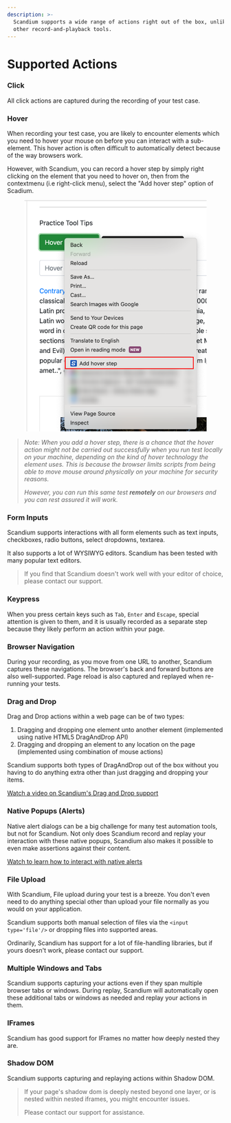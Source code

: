 ```yaml
---
description: >-
  Scandium supports a wide range of actions right out of the box, unlike many
  other record-and-playback tools.
---
```


# Supported Actions

### Click

All click actions are captured during the recording of your test case.

### Hover

When recording your test case, you are likely to encounter elements which you need to hover your mouse on before you can interact with a sub-element. This hover action is often difficult to automatically detect because of the way browsers work.

However, with Scandium, you can record a hover step by simply right clicking on  the element that you need to hover on, then from the contextmenu (i.e right-click menu), select the "Add hover step" option of Scadium.

<figure><img src=".gitbook/assets/image (1) (1) (1).png" alt=""><figcaption></figcaption></figure>

> _Note:  When you add a hover step, there is a chance that the hover action might not be carried out successfully when you run test locally on your machine, depending on the kind of hover technology the element uses. This is because the browser limits scripts from being able to move mouse around physically on your machine for security reasons._
>
> _However, you can run this same  test **remotely** on our browsers and you can rest assured it will work._

### Form Inputs

Scandium supports interactions with all form elements such as text inputs, checkboxes, radio buttons, select dropdowns, textarea.

It also supports a lot of WYSIWYG editors. Scandium has been tested with many popular text editors.

> If you find that Scandium doesn't  work well with your editor of choice,  please contact our support.

### Keypress

When you press certain keys such as `Tab`, `Enter` and `Escape`, special attention is given to them, and it is usually recorded as a separate step because they likely perform an action within your page.

### Browser Navigation

During your recording, as you move from one URL to another, Scandium captures these navigations. The browser's back and forward buttons are also well-supported. Page reload is also captured and replayed when re-running your tests.

### Drag and Drop

Drag and Drop actions within a web page can be of two types:

1. Dragging and dropping one element unto another element (implemented using native HTML5 DragAndDrop API)
2. Dragging and dropping an element to any location on the page (implemented using combination of mouse actions)

Scandium supports both types of DragAndDrop out of the box without you having to do anything extra other than just dragging and dropping your items.

[Watch a  video on Scandium's Drag and Drop support](https://www.youtube.com/watch?v=u281h6j2eSo\&t=3s)

### Native Popups (Alerts)

Native alert dialogs can be a big challenge for many test automation  tools, but not for Scandium. Not only does Scandium record and replay your interaction  with these native  popups, Scandium also makes it possible to even make assertions against their content.

[Watch to learn how to interact with native alerts](https://www.youtube.com/watch?v=agwZODT5ICU)

### File Upload

With Scandium, File upload during your test is a breeze. You don't even need  to do anything special other than upload your file normally as you would on your application.

Scandium supports both manual selection of files via the `<input type='file'/>` or dropping files into supported areas.

Ordinarily, Scandium has support for a lot of file-handling libraries, but if yours doesn't  work, please contact our support.

### Multiple Windows and Tabs

Scandium supports capturing your actions even if they span multiple browser tabs or windows. During replay,  Scandium will automatically open these additional tabs or windows as needed and replay your actions in them.

### IFrames

Scandium has good support for IFrames no matter how deeply nested they are.

### Shadow DOM

Scandium supports capturing and replaying actions within Shadow DOM.

> If your page's shadow dom is deeply nested beyond one layer, or is nested within nested iframes, you might encounter issues.
>
> Please contact our support for assistance.
